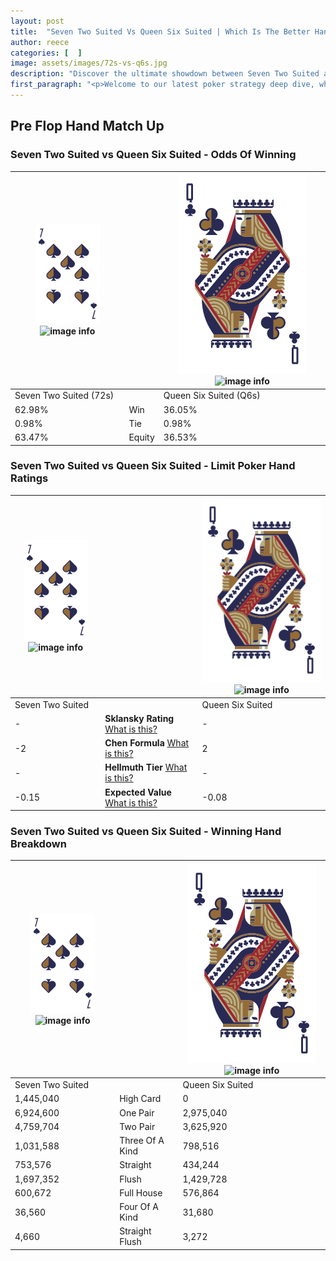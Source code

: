```yaml
---
layout: post
title:  "Seven Two Suited Vs Queen Six Suited | Which Is The Better Hand In Poker? A Complete Guide"
author: reece
categories: [  ]
image: assets/images/72s-vs-q6s.jpg
description: "Discover the ultimate showdown between Seven Two Suited and Queen Six Suited in poker! Uncover the odds, strategies, and scenarios where one hand triumphs over the other. Get ready to up your poker game with this thrilling analysis."
first_paragraph: "<p>Welcome to our latest poker strategy deep dive, where we're pitting two distinct hands against each other in a high-stakes showdown: Seven Two Suited vs Queen Six Suited.</p><p>In the dynamic world of poker, every decision counts, and knowing which hand holds the upper hand is key to your success at the table.</p><p>In this article, we'll dissect these two hands, explore the scenarios where one dominates the other, and equip you with the knowledge to make strategic choices that can tip the odds in your favor.</p><p>Get ready to unravel the intriguing dynamics of these poker hands and elevate your game to new heights.</p>"
---
```




[comment]: # (sp0)

## Pre Flop Hand Match Up

<div class="table hand-ratings" markdown="1"> 



### Seven Two Suited vs Queen Six Suited - Odds Of Winning


    
| ![image info](assets/images/hand1/7.png) ![image info](assets/images/hand1/2s.png) |  | ![image info](assets/images/hand2/Q.png) ![image info](assets/images/hand2/6s.png) |
| -------- | -------- | -------- |
| Seven Two Suited (72s) |  | Queen Six Suited (Q6s) |
| 62.98% | Win | 36.05% |
| 0.98% | Tie | 0.98% |
| 63.47% | Equity | 36.53% |




[comment]: # (sp1)



### Seven Two Suited vs Queen Six Suited - Limit Poker Hand Ratings


    
| ![image info](assets/images/hand1/7.png) ![image info](assets/images/hand1/2s.png) |  | ![image info](assets/images/hand2/Q.png) ![image info](assets/images/hand2/6s.png) |
| -------- | -------- | -------- |
| Seven Two Suited |  | Queen Six Suited |
| - | **Sklansky Rating** [What is this?](/sklansky-rating-explained) | - |
| -2 | **Chen Formula** [What is this?](/chen-formula-explained) | 2 |
| - | **Hellmuth Tier** [What is this?](/Hellmuth-tier-explained) | - |
| -0.15 | **Expected Value** [What is this?](/expected-value-explained) | -0.08 |




[comment]: # (sp2)



### Seven Two Suited vs Queen Six Suited - Winning Hand Breakdown


    
| ![image info](assets/images/hand1/7.png) ![image info](assets/images/hand1/2s.png) |  | ![image info](assets/images/hand2/Q.png) ![image info](assets/images/hand2/6s.png) |
| -------- | -------- | -------- |
| Seven Two Suited |  | Queen Six Suited |
| 1,445,040 | High Card | 0 |
| 6,924,600 | One Pair | 2,975,040 |
| 4,759,704 | Two Pair | 3,625,920 |
| 1,031,588 | Three Of A Kind | 798,516 |
| 753,576 | Straight | 434,244 |
| 1,697,352 | Flush | 1,429,728 |
| 600,672 | Full House | 576,864 |
| 36,560 | Four Of A Kind | 31,680 |
| 4,660 | Straight Flush | 3,272 |




[comment]: # (sp3)



</div>

[comment]: # (sp4)



[comment]: # (sp5)

